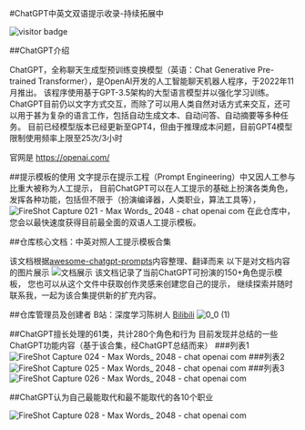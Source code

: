#ChatGPT中英文双语提示收录-持续拓展中 

![visitor badge](https://visitor-badge.vercel.app/p/PlexPt.ChatGPT-prompts-Chinese-English-bilingual)

##ChatGPT介绍

ChatGPT，全称聊天生成型预训练变换模型（英语：Chat Generative Pre-trained Transformer），是OpenAI开发的人工智能聊天机器人程序，于2022年11月推出。
该程序使用基于GPT-3.5架构的大型语言模型并以强化学习训练。
ChatGPT目前仍以文字方式交互，而除了可以用人类自然对话方式来交互，还可以用于甚为复杂的语言工作，包括自动生成文本、自动问答、自动摘要等多种任务。
目前已经模型版本已经更新至GPT4，但由于推理成本问题，目前GPT4模型限制使用频率上限至25次/3小时

官网是 https://openai.com/

##提示模板的使用
文字提示在提示工程（Prompt Engineering）中又因人工参与比重大被称为人工提示，
目前ChatGPT可以在人工提示的基础上扮演各类角色，发挥各种功能，包括但不限于（扮演编译器，人类职业，算法工具等），
![FireShot Capture 021 - Max Words_ 2048  - chat openai com](https://user-images.githubusercontent.com/73052671/227187438-e3530e32-8851-47fd-ac97-2625ee4a8de9.png)
在此仓库中，您会以最快速度获得目前最全面的双语人工提示模板。


##仓库核心文档：中英对照人工提示模板合集

该文档根据[awesome-chatgpt-prompts](https://github.com/f/awesome-chatgpt-prompts)内容整理、翻译而来
以下是对文档内容的图片展示
![文档展示](https://user-images.githubusercontent.com/73052671/227188592-2f2388eb-4797-4d91-bebb-13cac0584bf6.png)
该文档记录了当前ChatGPT可扮演的150+角色提示模板，
您也可以从这个文件中获取创作灵感来创建您自己的提示，
继续探索并随时联系我，一起为该合集提供新的扩充内容。



##仓库管理员及创建者 B站：深度学习陈树人 [Bilibili](https://space.bilibili.com/11461761?spm_id_from=333.1007.0.0)
![0_0 (1)](https://user-images.githubusercontent.com/73052671/227186965-13642652-ac78-48b3-9f17-8bf09aa19d9e.png)

##ChatGPT擅长处理的61类，共计280个角色和行为
目前发现并总结的一些ChatGPT功能内容（基于该合集，经ChatGPT总结而来）
###列表1
![FireShot Capture 024 - Max Words_ 2048  - chat openai com](https://user-images.githubusercontent.com/73052671/227190148-89056028-6bee-4b53-852c-aa54e8edc4d8.png)
###列表2
![FireShot Capture 025 - Max Words_ 2048  - chat openai com](https://user-images.githubusercontent.com/73052671/227190194-12df658f-4e91-482b-a069-99230c499ffd.png)
###列表3
![FireShot Capture 026 - Max Words_ 2048  - chat openai com](https://user-images.githubusercontent.com/73052671/227190214-279ef07c-d3c9-43f0-966b-e036069320f0.png)

##ChatGPT认为自己最能取代和最不能取代的各10个职业

![FireShot Capture 028 - Max Words_ 2048  - chat openai com](https://user-images.githubusercontent.com/73052671/227190453-1e596094-6f3b-45cb-8854-08462dca7202.png)


